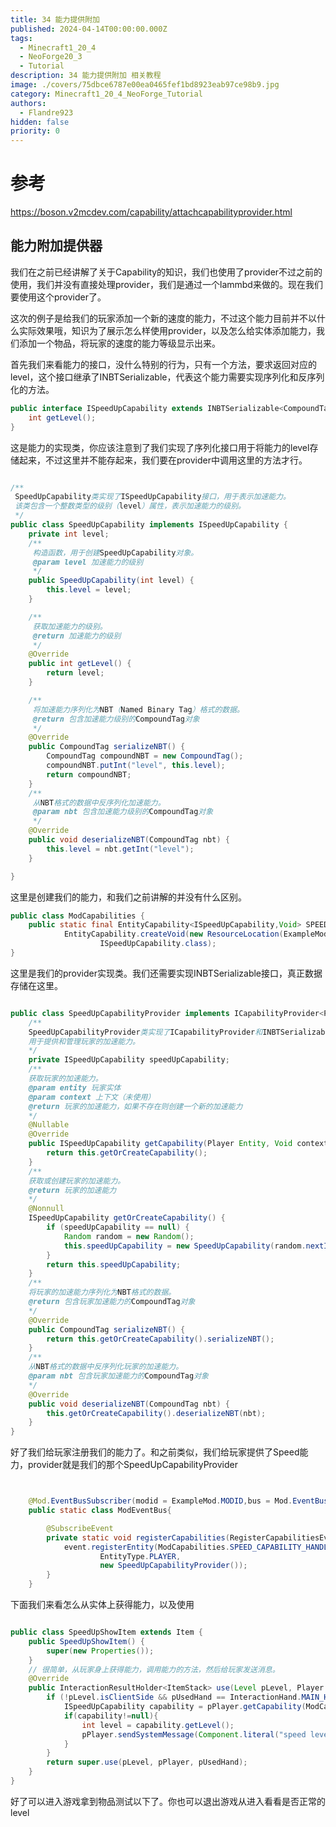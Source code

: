 ```yaml
---
title: 34 能力提供附加
published: 2024-04-14T00:00:00.000Z
tags:
  - Minecraft1_20_4
  - NeoForge20_3
  - Tutorial
description: 34 能力提供附加 相关教程
image: ./covers/75dbce6787e00ea0465fef1bd8923eab97ce98b9.jpg
category: Minecraft1_20_4_NeoForge_Tutorial
authors:
  - Flandre923
hidden: false
priority: 0
---
```

# 参考
https://boson.v2mcdev.com/capability/attachcapabilityprovider.html

## 能力附加提供器

我们在之前已经讲解了关于Capability的知识，我们也使用了provider不过之前的使用，我们并没有直接处理provider，我们是通过一个lammbd来做的。现在我们要使用这个provider了。

这次的例子是给我们的玩家添加一个新的速度的能力，不过这个能力目前并不以什么实际效果哦，知识为了展示怎么样使用provider，以及怎么给实体添加能力，我们添加一个物品，将玩家的速度的能力等级显示出来。

首先我们来看能力的接口，没什么特别的行为，只有一个方法，要求返回对应的level，这个接口继承了INBTSerializable，代表这个能力需要实现序列化和反序列化的方法。

```java
public interface ISpeedUpCapability extends INBTSerializable<CompoundTag> {
    int getLevel();
}
```

这是能力的实现类，你应该注意到了我们实现了序列化接口用于将能力的level存储起来，不过这里并不能存起来，我们要在provider中调用这里的方法才行。

```java

/**
 SpeedUpCapability类实现了ISpeedUpCapability接口，用于表示加速能力。
 该类包含一个整数类型的级别（level）属性，表示加速能力的级别。
 */
public class SpeedUpCapability implements ISpeedUpCapability {
    private int level;
    /**
     构造函数，用于创建SpeedUpCapability对象。
     @param level 加速能力的级别
     */
    public SpeedUpCapability(int level) {
        this.level = level;
    }

    /**
     获取加速能力的级别。
     @return 加速能力的级别
     */
    @Override
    public int getLevel() {
        return level;
    }

    /**
     将加速能力序列化为NBT（Named Binary Tag）格式的数据。
     @return 包含加速能力级别的CompoundTag对象
     */
    @Override
    public CompoundTag serializeNBT() {
        CompoundTag compoundNBT = new CompoundTag();
        compoundNBT.putInt("level", this.level);
        return compoundNBT;
    }
    /**
     从NBT格式的数据中反序列化加速能力。
     @param nbt 包含加速能力级别的CompoundTag对象
     */
    @Override
    public void deserializeNBT(CompoundTag nbt) {
        this.level = nbt.getInt("level");
    }

}

```

这里是创建我们的能力，和我们之前讲解的并没有什么区别。

```java
public class ModCapabilities {
    public static final EntityCapability<ISpeedUpCapability,Void> SPEED_CAPABILITY_HANDLER =
            EntityCapability.createVoid(new ResourceLocation(ExampleMod.MODID,"speed_capability_handler"),
                    ISpeedUpCapability.class);
}
```

这里是我们的provider实现类。我们还需要实现INBTSerializable接口，真正数据存储在这里。

```java

public class SpeedUpCapabilityProvider implements ICapabilityProvider<Player,Void,ISpeedUpCapability>, INBTSerializable<CompoundTag> {
    /**
    SpeedUpCapabilityProvider类实现了ICapabilityProvider和INBTSerializable接口，
    用于提供和管理玩家的加速能力。
    */
    private ISpeedUpCapability speedUpCapability;
    /**
    获取玩家的加速能力。
    @param entity 玩家实体
    @param context 上下文（未使用）
    @return 玩家的加速能力，如果不存在则创建一个新的加速能力
    */
    @Nullable
    @Override
    public ISpeedUpCapability getCapability(Player Entity, Void context) {
        return this.getOrCreateCapability();
    }
    /**
    获取或创建玩家的加速能力。
    @return 玩家的加速能力
    */
    @Nonnull
    ISpeedUpCapability getOrCreateCapability() {
        if (speedUpCapability == null) {
            Random random = new Random();
            this.speedUpCapability = new SpeedUpCapability(random.nextInt(99) + 1);
        }
        return this.speedUpCapability;
    }
    /**
    将玩家的加速能力序列化为NBT格式的数据。
    @return 包含玩家加速能力的CompoundTag对象
    */
    @Override
    public CompoundTag serializeNBT() {
        return this.getOrCreateCapability().serializeNBT();
    }
    /**
    从NBT格式的数据中反序列化玩家的加速能力。
    @param nbt 包含玩家加速能力的CompoundTag对象
    */
    @Override
    public void deserializeNBT(CompoundTag nbt) {
        this.getOrCreateCapability().deserializeNBT(nbt);
    }
}
```

好了我们给玩家注册我们的能力了。和之前类似，我们给玩家提供了Speed能力，provider就是我们的那个SpeedUpCapabilityProvider

```java


    @Mod.EventBusSubscriber(modid = ExampleMod.MODID,bus = Mod.EventBusSubscriber.Bus.MOD)
    public static class ModEventBus{

        @SubscribeEvent
        private static void registerCapabilities(RegisterCapabilitiesEvent event) {
            event.registerEntity(ModCapabilities.SPEED_CAPABILITY_HANDLER,
                    EntityType.PLAYER,
                    new SpeedUpCapabilityProvider());
        }
    }

```

下面我们来看怎么从实体上获得能力，以及使用

```java

public class SpeedUpShowItem extends Item {
    public SpeedUpShowItem() {
        super(new Properties());
    }
    // 很简单，从玩家身上获得能力，调用能力的方法，然后给玩家发送消息。
    @Override
    public InteractionResultHolder<ItemStack> use(Level pLevel, Player pPlayer, InteractionHand pUsedHand) {
        if (!pLevel.isClientSide && pUsedHand == InteractionHand.MAIN_HAND) {
            ISpeedUpCapability capability = pPlayer.getCapability(ModCapabilities.SPEED_CAPABILITY_HANDLER);
            if(capability!=null){
                int level = capability.getLevel();
                pPlayer.sendSystemMessage(Component.literal("speed level:" + level));
            }
        }
        return super.use(pLevel, pPlayer, pUsedHand);
    }
}

```

好了可以进入游戏拿到物品测试以下了。你也可以退出游戏从进入看看是否正常的level
